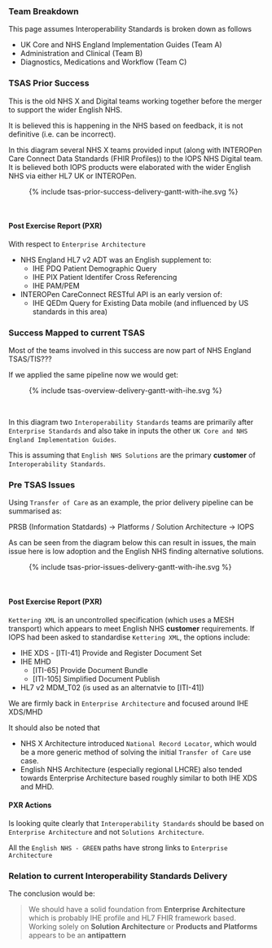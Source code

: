
### Team Breakdown

This page assumes Interoperability Standards is broken down as follows

- UK Core and NHS England Implementation Guides (Team A)
- Administration and Clinical (Team B)
- Diagnostics, Medications and Workflow (Team C)

### TSAS Prior Success

This is the old NHS X and Digital teams working together before the merger to support the wider English NHS.

It is believed this is happening in the NHS based on feedback, it is not definitive (i.e. can be incorrect).

In this diagram several NHS X teams provided input (along with INTEROPen Care Connect Data Standards (FHIR Profiles)) to the IOPS NHS Digital team. 
It is believed both IOPS products were elaborated with the wider English NHS via either HL7 UK or INTEROPen.

<figure>{% include tsas-prior-success-delivery-gantt-with-ihe.svg %}</figure>
<br clear="all"/>

#### Post Exercise Report (PXR)

With respect to `Enterprise Architecture`
- NHS England HL7 v2 ADT was an English supplement to:
  - IHE PDQ Patient Demographic Query
  - IHE PIX Patient Identifer Cross Referencing
  - IHE PAM/PEM
- INTEROPen CareConnect RESTful API is an early version of:
  - IHE QEDm Query for Existing Data mobile (and influenced by US standards in this area)


### Success Mapped to current TSAS

Most of the teams involved in this success are now part of NHS England TSAS/TIS???

If we applied the same pipeline now we would get:

<figure>{% include tsas-overview-delivery-gantt-with-ihe.svg %}</figure>
<br clear="all"/>

In this diagram two `Interoperability Standards` teams are primarily after `Enterprise Standards` and also take in inputs the other `UK Core and NHS England Implementation Guides`. 

This is assuming that `English NHS Solutions` are the primary **customer** of `Interoperability Standards`.


### Pre TSAS Issues

Using `Transfer of Care` as an example, the prior delivery pipeline can be summarised as:

PRSB (Information Statdards) -> Platforms / Solution Architecture -> IOPS 

As can be seen from the diagram below this can result in issues, the main issue here is low adoption and the English NHS finding alternative solutions.

<figure>{% include tsas-prior-issues-delivery-gantt-with-ihe.svg %}</figure>
<br clear="all"/>

#### Post Exercise Report (PXR)

`Kettering XML` is an uncontrolled specification (which uses a MESH transport) which appears to meet English NHS **customer** requirements. If IOPS had been asked to standardise `Kettering XML`, the options include:

- IHE XDS - [ITI-41] Provide and Register Document Set 
- IHE MHD 
  - [ITI-65] Provide Document Bundle
  - [ITI-105] Simplified Document Publish
- HL7 v2 MDM_T02 (is used as an alternatvie to [ITI-41])

We are firmly back in `Enterprise Architecture` and focused around IHE XDS/MHD

It should also be noted that 
- NHS X Architecture introduced `National Record Locator`, which would be a more generic method of solving the initial `Transfer of Care` use case.
- English NHS Architecture (especially regional LHCRE) also tended towards Enterprise Architecture based roughly similar to both IHE XDS and MHD.

#### PXR Actions

Is looking quite clearly that `Interoperability Standards` should be based on `Enterprise Architecture` and not `Solutions Architecture`.

All the `English NHS - GREEN` paths have strong links to `Enterprise Architecture` 


### Relation to current Interoperability Standards Delivery

The conclusion would be:

> We should have a solid foundation from **Enterprise Architecture** which is probably IHE profile and HL7 FHIR framework based. 
> Working solely on **Solution Architecture** or **Products and Platforms** appears to be an **antipattern**
